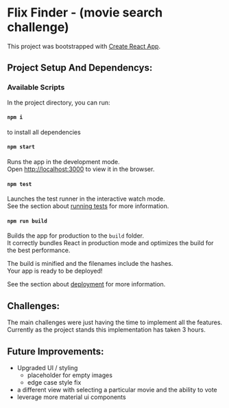 # Flix Finder - (movie search challenge)

This project was bootstrapped with [Create React App](https://github.com/facebook/create-react-app).

## Project Setup And Dependencys:

### Available Scripts

In the project directory, you can run:
#### `npm i`
to install all dependencies
#### `npm start`

Runs the app in the development mode.\
Open [http://localhost:3000](http://localhost:3000) to view it in the browser.

#### `npm test`

Launches the test runner in the interactive watch mode.\
See the section about [running tests](https://facebook.github.io/create-react-app/docs/running-tests) for more information.

#### `npm run build`

Builds the app for production to the `build` folder.\
It correctly bundles React in production mode and optimizes the build for the best performance.

The build is minified and the filenames include the hashes.\
Your app is ready to be deployed!

See the section about [deployment](https://facebook.github.io/create-react-app/docs/deployment) for more information.

## Challenges:
The main challenges were just having the time to implement all the features. Currently as the project stands this implementation has taken 3 hours. 

## Future Improvements:
- Upgraded UI / styling
    - placeholder for empty images
    - edge case style fix
- a different view with selecting a particular movie and the ability to vote
- leverage more material ui components

